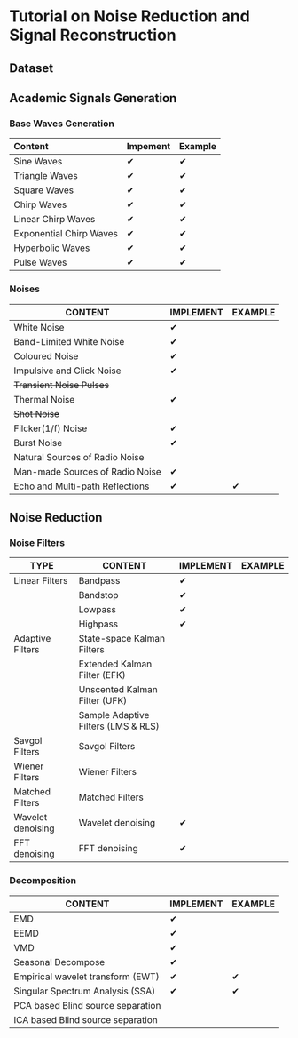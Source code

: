 # Tutorial on Noise Reduction and Signal Reconstruction

## Dataset 

## Academic Signals Generation

### Base Waves Generation

| Content                 | Impement | Example  |
| :---------------------- | -------- | -------- |
| Sine Waves              | &#10004; | &#10004; |
| Triangle Waves          | &#10004; | &#10004; |
| Square Waves            | &#10004; | &#10004; |
| Chirp Waves             | &#10004; | &#10004; |
| Linear Chirp Waves      | &#10004; | &#10004; |
| Exponential Chirp Waves | &#10004; | &#10004; |
| Hyperbolic Waves        | &#10004; | &#10004; |
| Pulse Waves             | &#10004; | &#10004; |

### Noises

| CONTENT                         | IMPLEMENT | EXAMPLE  |
| ------------------------------- | --------- | -------- |
| White Noise                     | &#10004;  |          |
| Band-Limited White Noise        | &#10004;  |          |
| Coloured Noise                  | &#10004;  |          |
| Impulsive and Click Noise       | &#10004;  |          |
| ~~Transient Noise Pulses~~      |           |          |
| Thermal Noise                   | &#10004;  |          |
| ~~Shot Noise~~                  |           |          |
| Filcker(1/f) Noise              | &#10004;  |          |
| Burst Noise                     | &#10004;  |          |
| Natural Sources of Radio Noise  |           |          |
| Man-made Sources of Radio Noise | &#10004;  |          |
| Echo and Multi-path Reflections | &#10004;  | &#10004; |

## Noise Reduction

### Noise Filters

| TYPE              | CONTENT                             | IMPLEMENT | EXAMPLE |
| ----------------- | ----------------------------------- | --------- | ------- |
| Linear Filters    | Bandpass                            | &#10004;  |         |
|                   | Bandstop                            | &#10004;  |         |
|                   | Lowpass                             | &#10004;  |         |
|                   | Highpass                            | &#10004;  |         |
| Adaptive Filters  | State-space Kalman Filters          |           |         |
|                   | Extended Kalman Filter (EFK)        |           |         |
|                   | Unscented Kalman Filter (UFK)       |           |         |
|                   | Sample Adaptive Filters (LMS & RLS) |           |         |
| Savgol Filters    | Savgol Filters                      |           |         |
| Wiener Filters    | Wiener Filters                      |           |         |
| Matched Filters   | Matched Filters                     |           |         |
| Wavelet denoising | Wavelet denoising                   | &#10004;  |         |
| FFT denoising     | FFT denoising                       | &#10004;  |         |

### Decomposition

| CONTENT                           | IMPLEMENT | EXAMPLE  |
| --------------------------------- | --------- | -------- |
| EMD                               | &#10004;  |          |
| EEMD                              | &#10004;  |          |
| VMD                               | &#10004;  |          |
| Seasonal Decompose                | &#10004;  |          |
| Empirical wavelet transform (EWT) | &#10004;  | &#10004; |
| Singular Spectrum Analysis (SSA)  | &#10004;  | &#10004; |
| PCA based Blind source separation |           |          |
| ICA based Blind source separation |           |          |









